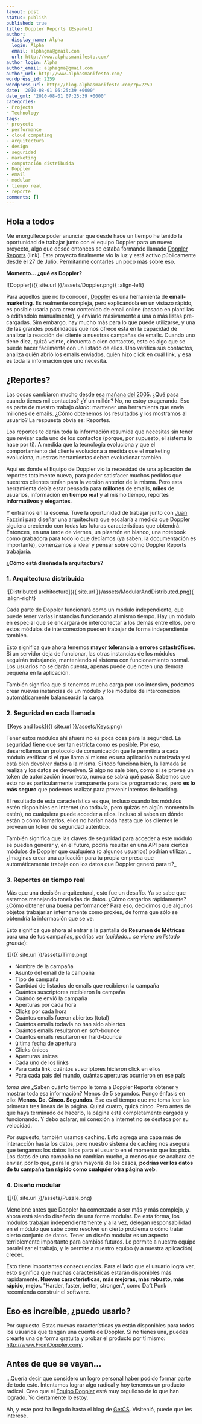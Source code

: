 ```yaml
---
layout: post
status: publish
published: true
title: Doppler Reports (Español)
author:
  display_name: Alpha
  login: Alpha
  email: alphagma@gmail.com
  url: http://www.alphasmanifesto.com/
author_login: Alpha
author_email: alphagma@gmail.com
author_url: http://www.alphasmanifesto.com/
wordpress_id: 2259
wordpress_url: http://blog.alphasmanifesto.com/?p=2259
date: '2010-08-01 05:25:39 +0000'
date_gmt: '2010-08-01 07:25:39 +0000'
categories:
- Projects
- Technology
tags:
- proyecto
- performance
- cloud computing
- arquitectura
- design
- seguridad
- marketing
- computación distribuída
- Doppler
- email
- modular
- tiempo real
- reporte
comments: []
---
```


## Hola a todos

Me enorgullece poder anunciar que desde hace un tiempo he tenido la oportunidad de trabajar junto con el equipo Doppler para un nuevo proyecto, algo que desde entonces se estaba formando llamado <a href="http://www.fromdoppler.com/Website/source/English/feat_reports.aspx">Doppler Reports</a> (link). Este proyecto finalmente vio la luz y está activo públicamente desde el 27 de Julio. Permítanme contarles un poco más sobre eso.

**Momento...  ¿qué es Doppler?**

![Doppler]({{ site.url }}/assets/Doppler.png){ :align-left}

Para aquellos que no lo conocen, <a href="http://www.fromdoppler.com">Doppler</a> es una herramienta de **email-marketing**. Es realmente compleja, pero explicándola en un vistazo rápido, es posible usarla para crear contenido de email online (basado en plantillas o editandolo manualmente), y enviarlo masivamente a una o más listas pre-cargadas. Sim embargo, hay mucho más para lo que puede utilizarse, y una de las grandes posibilidades que nos ofrece está en la capacidad de analizar la reacción del cliente a nuestras campañas de emails. Cuando uno tiene diez, quizá veinte, cincuenta o cien contactos, esto es algo que se puede hacer fácilmente con un listado de ellos. Uno verifica sus contactos, analiza quién abrió los emails enviados, quién hizo click en cuál link, y esa es toda la información que uno necesita.

##  ¿Reportes?

Las cosas cambiaron mucho desde <a href="http://blog.fromdoppler.com/feliz-cumpleanos-doppler">esa mañana del 2005</a>.  ¿Qué pasa cuando tienes mil contactos?  ¿Y un millón? No, no estoy exagerando. Eso es parte de nuestro trabajo *diario*: mantener una herramienta que envía millones de emails.  ¿Cómo obtenemos los resultados y los mostramos al usuario? La respuesta obvia es: Reportes.

Los reportes  te darán toda la información resumida que necesitas sin tener que revisar cada uno de los contactos (porque, por supuesto, el sistema lo hace por tí). A medida que la tecnología evoluciona y que el comportamiento del cliente evoluciona a medida que el marketing evoluciona, nuestras herramientas deben evolucionar también.

Aquí es donde el Equipo de Doppler vio la necesidad de una aplicación de reportes totalmente nueva, para poder satisfacer muchos pedidos que nuestros clientes tenían para la versión anterior de la misma. Pero esta herramienta debía estar pensada para **millones** de emails, **miles** de usuarios, información en **tiempo real** y al mismo tiempo, reportes **informativos** y **elegantes**.

Y entramos en la escena. Tuve la oportunidad de trabajar junto con <a href="http://ar.linkedin.com/in/juanfazzini">Juan Fazzini</a> para diseñar una arquitectura que escalaría a medida que Doppler siguiera creciendo con todas las futuras características que obtendrá. Entonces, en una tarde de viernes, un pizarrón en blanco, una notebook como grabadora para todo lo que decíamos (ya saben, la documentación es importante), comenzamos a idear y pensar sobre cómo Doppler Reports trabajaría.

**¿Cómo está diseñada la arquitectura?**

### **1. Arquitectura distribuida**

![Distributed architecture]({{ site.url }}/assets/ModularAndDistributed.png){ :align-right}

Cada parte de Doppler funcionará como un módulo independiente, que puede tener varias instancias funcionando al mismo tiempo. Hay un módulo en especial que se encargará de interconectar a los demás entre ellos, pero estos módulos de interconexión pueden trabajar de forma independiente también.

Esto significa que ahora tenemos **mayor tolerancia a errores catastróficos**. Si un servidor deja de funcionar, las otras instancias de los módulos seguirán trabajando, manteniendo al sistema con funcionamiento normal. Los usuarios no se darán cuenta, apenas puede que noten una demora pequeña en la aplicación.

También significa que si tenemos mucha carga por uso intensivo, podemos crear nuevas instancias de un módulo y los módulos de interconexión automáticamente balancearán la carga.

### **2. Seguridad en cada llamada**

![Keys and lock]({{ site.url }}/assets/Keys.png)

Tener estos módulos ahí afuera no es poca cosa para la seguridad. La seguridad tiene que ser tan estricta como es posible. Por eso, desarrollamos un protocolo de comunicación que le permitiría a cada módulo verificar si el que llama al mismo es una aplicación autorizada y si está bien devolver datos a la misma. Si todo funciona bien, la llamada se realiza y los datos se devuelven. Si algo no sale bien, como si se provee un token de autorización incorrecto, nunca se sabrá qué pasó. Sabemos que esto no es particularmente transparente para los programadores, pero **es lo más seguro** que podemos realizar para prevenir intentos de hacking.

El resultado de esta característica es que, incluso cuando los módulos estén disponibles en Internet (no todavía, pero quizás en algún momento lo estén), no cualquiera puede acceder a ellos. Incluso si saben en dónde están o cómo llamarlos, ellos no harían nada hasta que los clientes le provean un token de seguridad auténtico.

También significa que las claves de seguridad para acceder a este módulo se pueden generar y, en el futuro, podría resultar en una API para ciertos módulos de Doppler que cualquiera (o algunos usuarios) podrían utilizar. _ ¿Imaginas crear una aplicación para tu propia empresa que automáticamente trabaje con los datos que Doppler generó para tí?_

### **3. Reportes en tiempo real**

Más que una decisión arquitectural, esto fue un desafío. Ya se sabe que estamos manejando toneladas de datos.  ¿Cómo cargarlos rápidamente?  ¿Cómo obtener una buena performance? Para eso, decidimos que algunos objetos trabajarían internamente como proxies, de forma que sólo se obtendría la información que se ve.

Esto significa que ahora al entrar a la pantalla de **Resumen de Métricas** para una de tus campañas, podrías ver (_cuidado... se viene un listado grande_):

![]({{ site.url }}/assets/Time.png)

- Nombre de la campaña
- Asunto del email de la campaña
- Tipo de campaña
- Cantidad de listados de emails que recibieron la campaña
- Cuántos suscriptores recibieron la campaña
- Cuándo se envió la campaña
- Aperturas por cada hora
- Clicks por cada hora
- Cuántos emails fueron abiertos (total)
- Cuántos emails todavía no han sido abiertos
- Cuántos emails resultaron en soft-bounce
- Cuántos emails resultaron en hard-bounce
- última fecha de apertura
- Clicks únicos
- Aperturas únicas
- Cada uno de los links
- Para cada link, cuántos suscriptores hicieron click en ellos
- Para cada país del mundo, cuántas aperturas ocurrieron en ese país

_*toma aire*_  ¿Saben cuánto tiempo le toma a Doppler Reports obtener y mostrar toda esa información? Menos de 5 segundos. Pongo énfasis en ello: **Menos. De. Cinco. Segundos.** Ese es el tiempo que me toma leer las primeras tres líneas de la página. Quizá cuatro, quizá cinco. Pero antes de que haya terminado de hacerlo, la página está completamente cargada y funcionando. Y debo aclarar, mi conexión a internet no se destaca por su velocidad.

Por supuesto, también usamos caching. Esto agrega una capa más de interacción hasta los datos, pero nuestro sistema de caching nos asegura que tengamos los datos listos para el usuario en el momento que los pida. Los datos de una campaña no cambian mucho, a menos que se acabara de enviar, por lo que, para la gran mayoría de los casos, **podrías ver los datos de tu campaña tan rápido como cualquier otra página web**.

### **4. Diseño modular**

![]({{ site.url }}/assets/Puzzle.png)

Mencioné antes que Doppler ha comenzado a ser más y más complejo, y ahora está siendo diseñado de una forma modular. De esta forma, los módulos trabajan independientemente y a la vez, delegan responsabilidad en el módulo que sabe cómo resolver un cierto problema o cómo tratar cierto conjunto de datos. Tener un diseño modular es un aspecto terriblemente importante para cambios futuros. Le permite a nuestro equipo paralelizar el trabajo, y le permite a nuestro equipo (y a nuestra aplicación) crecer.

Esto tiene importantes consecuencias. Para el lado que el usuario logra ver, esto significa que muchas características estarán disponibles más rápidamente. **Nuevas características, más mejoras, más robusto, más rápido, mejor.** "Harder, faster, better, stronger.", como Daft Punk recomienda construir el software.

## Eso es increíble, ¿puedo usarlo?

Por supuesto. Estas nuevas características ya están disponibles para todos los usuarios que tengan una cuenta de Doppler. Si no tienes una, puedes crearte una de forma gratuita y probar el producto por tí mismo: <a href="http://www.fromdoppler.com/">http://www.FromDoppler.com/</a>.

## Antes de que se vayan...

...Quería decir que considero un logro personal haber podido formar parte de todo esto. Intentamos lograr algo radical y hoy tenemos un producto radical. Creo que el <a href="http://www.fromdoppler.com/Website/source/English/company.aspx">Equipo Doppler</a> está muy orgulloso de lo que han logrado. Yo ciertamente lo estoy.

Ah, y este post ha llegado hasta el blog de <a href="http://getcs.com/en/2010/07/doppler-reports/">GetCS</a>. Visitenló, puede que les interese.
